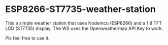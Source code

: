 # ESP8266-ST7735-weather-station
This a simple weather station that uses Nodemcu (ESP8266) and a 1.8 TFT LCD (ST7735) display.
The WS uses the Openweathermap API Key to work.

Pls feel free to use it.
